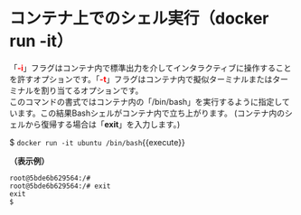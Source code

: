 # コンテナ上でのシェル実行（docker run -it）
「<span style="color: red; ">**-i**</span>」フラグはコンテナ内で標準出力を介してインタラクティブに操作することを許すオプションです。「<span style="color: red; ">**-t**</span>」フラグはコンテナ内で擬似ターミナルまたはターミナルを割り当てるオプションです。  
このコマンドの書式ではコンテナ内の「/bin/bash」を実行するように指定しています。この結果Bashシェルがコンテナ内で立ち上がります。  (コンテナ内のシェルから復帰する場合は「**exit**」を入力します。)

$ `docker run -it ubuntu /bin/bash`{{execute}}  

**（表示例）**  
```
root@5bde6b629564:/#
root@5bde6b629564:/# exit
exit
$
```